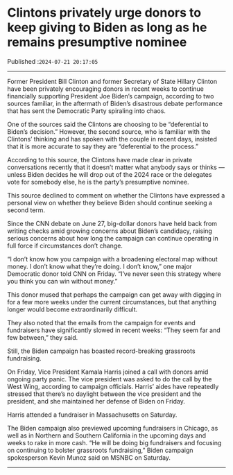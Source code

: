 # Clintons privately urge donors to keep giving to Biden as long as he remains presumptive nominee

Published :`2024-07-21 20:17:05`

---

Former President Bill Clinton and former Secretary of State Hillary Clinton have been privately encouraging donors in recent weeks to continue financially supporting President Joe Biden’s campaign, according to two sources familiar, in the aftermath of Biden’s disastrous debate performance that has sent the Democratic Party spiraling into chaos.

One of the sources said the Clintons are choosing to be “deferential to Biden’s decision.” However, the second source, who is familiar with the Clintons’ thinking and has spoken with the couple in recent days, insisted that it is more accurate to say they are “deferential to the process.”

According to this source, the Clintons have made clear in private conversations recently that it doesn’t matter what anybody says or thinks — unless Biden decides he will drop out of the 2024 race or the delegates vote for somebody else, he is the party’s presumptive nominee.

This source declined to comment on whether the Clintons have expressed a personal view on whether they believe Biden should continue seeking a second term.

Since the CNN debate on June 27, big-dollar donors have held back from writing checks amid growing concerns about Biden’s candidacy, raising serious concerns about how long the campaign can continue operating in full force if circumstances don’t change.

“I don’t know how you campaign with a broadening electoral map without money. I don’t know what they’re doing. I don’t know,” one major Democratic donor told CNN on Friday. “I’ve never seen this strategy where you think you can win without money.”

This donor mused that perhaps the campaign can get away with digging in for a few more weeks under the current circumstances, but that anything longer would become extraordinarily difficult.

They also noted that the emails from the campaign for events and fundraisers have significantly slowed in recent weeks: “They seem far and few between,” they said.

Still, the Biden campaign has boasted record-breaking grassroots fundraising.

On Friday, Vice President Kamala Harris joined a call with donors amid ongoing party panic. The vice president was asked to do the call by the West Wing, according to campaign officials. Harris’ aides have repeatedly stressed that there’s no daylight between the vice president and the president, and she maintained her defense of Biden on Friday.

Harris attended a fundraiser in Massachusetts on Saturday.

The Biden campaign also previewed upcoming fundraisers in Chicago, as well as in Northern and Southern California in the upcoming days and weeks to rake in more cash. “He will be doing big fundraisers and focusing on continuing to bolster grassroots fundraising,” Biden campaign spokesperson Kevin Munoz said on MSNBC on Saturday.

---

